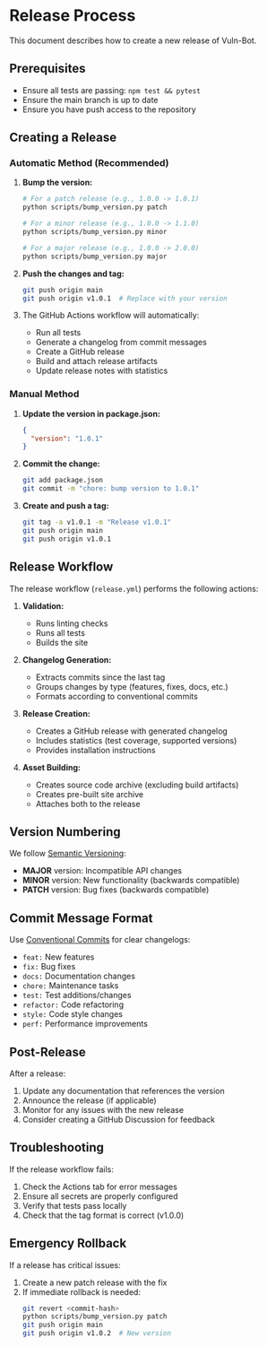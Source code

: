 # Release Process

This document describes how to create a new release of Vuln-Bot.

## Prerequisites

- Ensure all tests are passing: `npm test && pytest`
- Ensure the main branch is up to date
- Ensure you have push access to the repository

## Creating a Release

### Automatic Method (Recommended)

1. **Bump the version:**
   ```bash
   # For a patch release (e.g., 1.0.0 -> 1.0.1)
   python scripts/bump_version.py patch
   
   # For a minor release (e.g., 1.0.0 -> 1.1.0)
   python scripts/bump_version.py minor
   
   # For a major release (e.g., 1.0.0 -> 2.0.0)
   python scripts/bump_version.py major
   ```

2. **Push the changes and tag:**
   ```bash
   git push origin main
   git push origin v1.0.1  # Replace with your version
   ```

3. The GitHub Actions workflow will automatically:
   - Run all tests
   - Generate a changelog from commit messages
   - Create a GitHub release
   - Build and attach release artifacts
   - Update release notes with statistics

### Manual Method

1. **Update the version in package.json:**
   ```json
   {
     "version": "1.0.1"
   }
   ```

2. **Commit the change:**
   ```bash
   git add package.json
   git commit -m "chore: bump version to 1.0.1"
   ```

3. **Create and push a tag:**
   ```bash
   git tag -a v1.0.1 -m "Release v1.0.1"
   git push origin main
   git push origin v1.0.1
   ```

## Release Workflow

The release workflow (`release.yml`) performs the following actions:

1. **Validation:**
   - Runs linting checks
   - Runs all tests
   - Builds the site

2. **Changelog Generation:**
   - Extracts commits since the last tag
   - Groups changes by type (features, fixes, docs, etc.)
   - Formats according to conventional commits

3. **Release Creation:**
   - Creates a GitHub release with generated changelog
   - Includes statistics (test coverage, supported versions)
   - Provides installation instructions

4. **Asset Building:**
   - Creates source code archive (excluding build artifacts)
   - Creates pre-built site archive
   - Attaches both to the release

## Version Numbering

We follow [Semantic Versioning](https://semver.org/):

- **MAJOR** version: Incompatible API changes
- **MINOR** version: New functionality (backwards compatible)
- **PATCH** version: Bug fixes (backwards compatible)

## Commit Message Format

Use [Conventional Commits](https://www.conventionalcommits.org/) for clear changelogs:

- `feat:` New features
- `fix:` Bug fixes
- `docs:` Documentation changes
- `chore:` Maintenance tasks
- `test:` Test additions/changes
- `refactor:` Code refactoring
- `style:` Code style changes
- `perf:` Performance improvements

## Post-Release

After a release:

1. Update any documentation that references the version
2. Announce the release (if applicable)
3. Monitor for any issues with the new release
4. Consider creating a GitHub Discussion for feedback

## Troubleshooting

If the release workflow fails:

1. Check the Actions tab for error messages
2. Ensure all secrets are properly configured
3. Verify that tests pass locally
4. Check that the tag format is correct (v1.0.0)

## Emergency Rollback

If a release has critical issues:

1. Create a new patch release with the fix
2. If immediate rollback is needed:
   ```bash
   git revert <commit-hash>
   python scripts/bump_version.py patch
   git push origin main
   git push origin v1.0.2  # New version
   ```